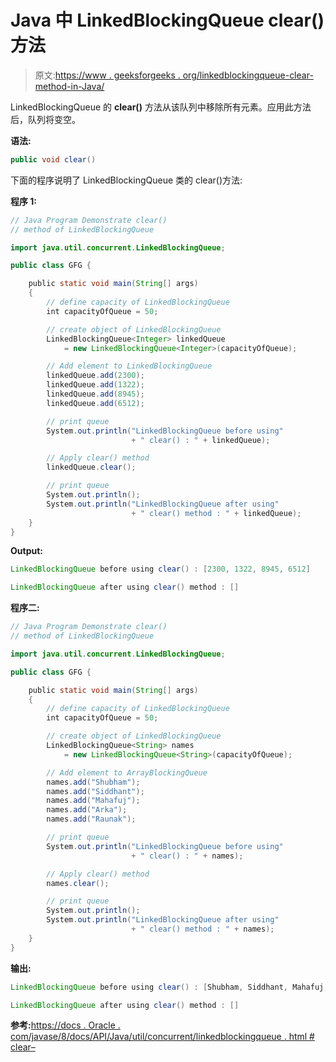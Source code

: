 # Java 中 LinkedBlockingQueue clear()方法

> 原文:[https://www . geeksforgeeks . org/linkedblockingqueue-clear-method-in-Java/](https://www.geeksforgeeks.org/linkedblockingqueue-clear-method-in-java/)

LinkedBlockingQueue 的 **clear()** 方法从该队列中移除所有元素。应用此方法后，队列将变空。

**语法:**

```java
public void clear()
```

下面的程序说明了 LinkedBlockingQueue 类的 clear()方法:

**程序 1:**

```java
// Java Program Demonstrate clear()
// method of LinkedBlockingQueue

import java.util.concurrent.LinkedBlockingQueue;

public class GFG {

    public static void main(String[] args)
    {
        // define capacity of LinkedBlockingQueue
        int capacityOfQueue = 50;

        // create object of LinkedBlockingQueue
        LinkedBlockingQueue<Integer> linkedQueue
            = new LinkedBlockingQueue<Integer>(capacityOfQueue);

        // Add element to LinkedBlockingQueue
        linkedQueue.add(2300);
        linkedQueue.add(1322);
        linkedQueue.add(8945);
        linkedQueue.add(6512);

        // print queue
        System.out.println("LinkedBlockingQueue before using"
                           + " clear() : " + linkedQueue);

        // Apply clear() method
        linkedQueue.clear();

        // print queue
        System.out.println();
        System.out.println("LinkedBlockingQueue after using"
                           + " clear() method : " + linkedQueue);
    }
}
```

**Output:**

```java
LinkedBlockingQueue before using clear() : [2300, 1322, 8945, 6512]

LinkedBlockingQueue after using clear() method : []

```

**程序二:**

```java
// Java Program Demonstrate clear()
// method of LinkedBlockingQueue

import java.util.concurrent.LinkedBlockingQueue;

public class GFG {

    public static void main(String[] args)
    {
        // define capacity of LinkedBlockingQueue
        int capacityOfQueue = 50;

        // create object of LinkedBlockingQueue
        LinkedBlockingQueue<String> names
            = new LinkedBlockingQueue<String>(capacityOfQueue);

        // Add element to ArrayBlockingQueue
        names.add("Shubham");
        names.add("Siddhant");
        names.add("Mahafuj");
        names.add("Arka");
        names.add("Raunak");

        // print queue
        System.out.println("LinkedBlockingQueue before using"
                           + " clear() : " + names);

        // Apply clear() method
        names.clear();

        // print queue
        System.out.println();
        System.out.println("LinkedBlockingQueue after using"
                           + " clear() method : " + names);
    }
}
```

**输出:**

```java
LinkedBlockingQueue before using clear() : [Shubham, Siddhant, Mahafuj, Arka, Raunak]

LinkedBlockingQueue after using clear() method : []

```

**参考:**[https://docs . Oracle . com/javase/8/docs/API/Java/util/concurrent/linkedblockingqueue . html # clear–](https://docs.oracle.com/javase/8/docs/api/java/util/concurrent/LinkedBlockingQueue.html#clear--)